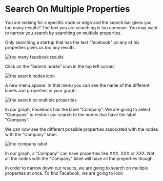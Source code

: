 # Search On Multiple Properties

You are looking for a specific node or edge and the search bar gives you too many results? The text you are searching is too common. You may want to narrow you search by searching on multiple properties.

Only searching a startup that has the text "facebook" on any of his properties gives us too any results.

![too many facebook results](https://github.com/Linkurious/linkurious-enterprise-manual/blob/master/screenshots/XXX.png)

Click on the "Search nodes" icon in the top left corner.

![the search nodes icon](https://github.com/Linkurious/linkurious-enterprise-manual/blob/master/screenshots/XXX.png)

A new menu appear. In that menu you can see the name of the different labels and properties in your graph.

![the search on multiple properties](https://github.com/Linkurious/linkurious-enterprise-manual/blob/master/screenshots/XXX.png)

In our graph, Facebook has the label "Company". We are going to select "Company" to restrict our search to the nodes that have the label "Company".

We can now see the different possible properties associated with the nodes with the "Company" label.

![the company label](https://github.com/Linkurious/linkurious-enterprise-manual/blob/master/screenshots/XXX.png)

In our graph, a "Company" can have properties like XXX, XXX or XXX. Not all the nodes with the "Company" label will have all the properties though.

In order to narrow down our results, we are going to search on multiple properties at once. To find Facebook, we are going to look 